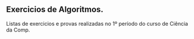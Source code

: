 ## Exercicios de Algoritmos.
  Listas de exercicios e provas realizadas no 1º período do curso de Ciência da Comp.
